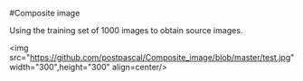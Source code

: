 #Composite image

Using the training set of 1000 images to obtain source images. 

<img src="https://github.com/postpascal/Composite_image/blob/master/test.jpg" width="300",height="300" align=center/>